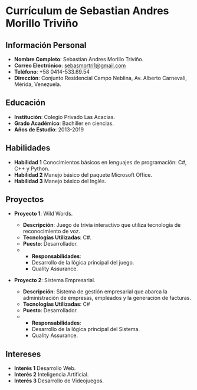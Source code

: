 # Currículum de Sebastian Andres Morillo Triviño

## Información Personal
- **Nombre Completo**: Sebastian Andres Morillo Triviño.
- **Correo Electrónico**: sebasmortri1@gmail.com
- **Teléfono**: +58 0414-533.69.54
- **Dirección**: Conjunto Residencial Campo Neblina, Av. Alberto Carnevali, Mérida, Venezuela.

## Educación
- **Institución**: Colegio Privado Las Acacias.
- **Grado Académico**: Bachiller en ciencias.
- **Años de Estudio**: 2013-2019

## Habilidades
- **Habilidad 1** Conocimientos básicos en lenguajes de programación: C#, C++ y Python.
- **Habilidad 2** Manejo básico del paquete Microsoft Office.
- **Habilidad 3** Manejo básico del Inglés.

## Proyectos
- **Proyecto 1**: Wild Words.
  - **Descripción**: Juego de trivia interactivo que utiliza tecnología de reconocimiento de voz.
  - **Tecnologías Utilizadas**: C#.
  - **Puesto**: Desarrollador.
  - - **Responsabilidades**:
    - Desarrollo de la lógica principal del juego.
    - Quality Assurance.

- **Proyecto 2**: Sistema Empresarial.
  - **Descripción**: Sistema de gestión empresarial que abarca la administración de empresas, empleados y la generación de facturas.
  - **Tecnologías Utilizadas**: C#
  - **Puesto**: Desarrollador.
  - - **Responsabilidades**:
    - Desarrollo de la lógica principal del Sistema.
    - Quality Assurance.

## Intereses
- **Interés 1** Desarrollo Web.
- **Interés 2** Inteligencia Artificial.
- **Interés 3** Desarrollo de Videojuegos.
